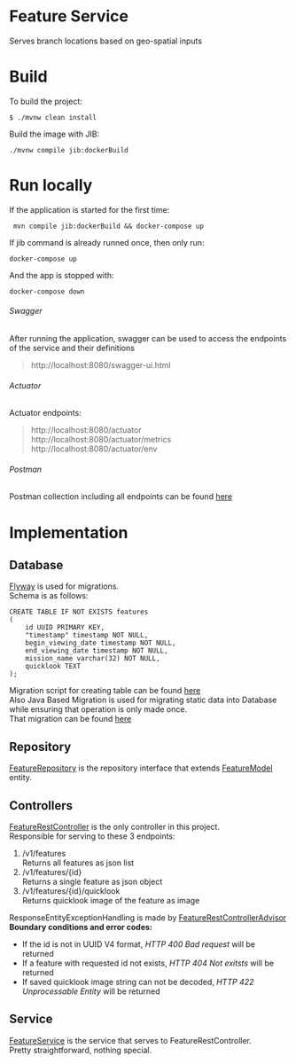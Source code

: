 # Feature Service

Serves branch locations based on geo-spatial inputs

#  Build

To build the project:

```
$ ./mvnw clean install
```

Build the image with JIB:

```
./mvnw compile jib:dockerBuild
```

# Run locally

If the application is started for the first time:

```
 mvn compile jib:dockerBuild && docker-compose up
```
If jib command is already runned once, then only run:

```
docker-compose up
```

And the app is stopped with:

```
docker-compose down
```

###### Swagger
After running the application, swagger can be used to access the endpoints of the service and their definitions  
> http://localhost:8080/swagger-ui.html

###### Actuator
Actuator endpoints:  
> http://localhost:8080/actuator  
http://localhost:8080/actuator/metrics  
http://localhost:8080/actuator/env

###### Postman
Postman collection including all endpoints can be found [here](./postman)

# Implementation

## Database
[Flyway](https://flywaydb.org/) is used for migrations.  
Schema is as follows:

```
CREATE TABLE IF NOT EXISTS features
(
    id UUID PRIMARY KEY,
    "timestamp" timestamp NOT NULL,
    begin_viewing_date timestamp NOT NULL,
    end_viewing_date timestamp NOT NULL,
    mission_name varchar(32) NOT NULL,
    quicklook TEXT
);
```

Migration script for creating table can be found [here](./src/main/resources/db/migration)  
Also Java Based Migration is used for migrating static data into Database while ensuring that operation is only made once.  
That migration can be found [here](./src/main/java/com/up42/featureService/repository/migration)  

## Repository
[FeatureRepository](./src/main/java/com/up42/featureService/repository/FeatureRepository.java) is the repository interface that extends [FeatureModel](./src/main/java/com/up42/featureService/repository/model/FeatureModel.java) entity.

## Controllers
[FeatureRestController](./src/main/java/com/up42/featureService/controller/FeatureRestController.java) is the only controller in this project.  
Responsible for serving to these 3 endpoints:

1. /v1/features  
Returns all features as json list
2. /v1/features/{id}  
Returns a single feature as json object
3. /v1/features/{id}/quicklook  
Returns quicklook image of the feature as image

ResponseEntityExceptionHandling is made by [FeatureRestControllerAdvisor](./src/main/java/com/up42/featureService/controller/FeatureRestControllerAdvisor.java)  
**Boundary conditions and error codes:**  
- If the id is not in UUID V4 format, *HTTP 400 Bad request* will be returned
- If a feature with requested id not exists, *HTTP 404 Not exitsts* will be returned
- If saved quicklook image string can not be decoded, *HTTP 422 Unprocessable Entity* will be returned

## Service
[FeatureService](./src/main/java/com/up42/featureService/service/FeatureService.java) is the service that serves to FeatureRestController.  
Pretty straightforward, nothing special.

